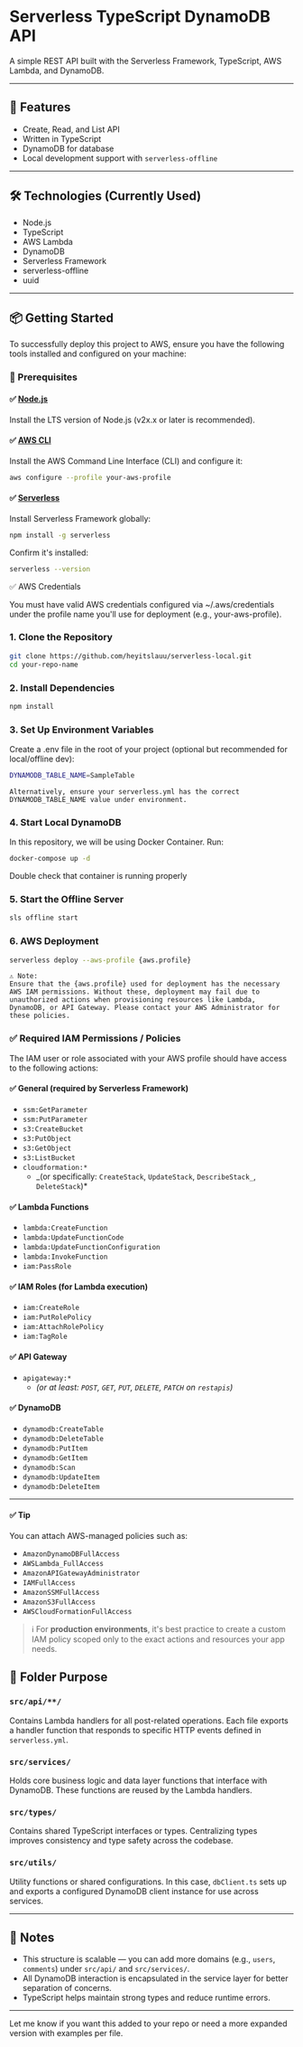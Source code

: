 # Serverless TypeScript DynamoDB API

A simple REST API built with the Serverless Framework, TypeScript, AWS Lambda, and DynamoDB.

---

## 🚀 Features

- Create, Read, and List API
- Written in TypeScript
- DynamoDB for database
- Local development support with `serverless-offline`

---

## 🛠️ Technologies (Currently Used)

- Node.js
- TypeScript
- AWS Lambda
- DynamoDB
- Serverless Framework
- serverless-offline
- uuid

---

## 📦 Getting Started

To successfully deploy this project to AWS, ensure you have the following tools installed and configured on your machine:

### 🔧 Prerequisites

#### ✅ [Node.js](https://nodejs.org/)

Install the LTS version of Node.js (v2x.x or later is recommended).

#### ✅ [AWS CLI](https://docs.aws.amazon.com/cli/latest/userguide/getting-started-install.html)

Install the AWS Command Line Interface (CLI) and configure it:

```bash
aws configure --profile your-aws-profile
```

#### ✅ [Serverless](https://www.serverless.com/framework/docs/getting-started/)

Install Serverless Framework globally:

```bash
npm install -g serverless
```

Confirm it's installed:

```bash
serverless --version
```

✅ AWS Credentials

You must have valid AWS credentials configured via ~/.aws/credentials under the profile name you'll use for deployment (e.g., your-aws-profile).

### 1. Clone the Repository

```bash
git clone https://github.com/heyitslauu/serverless-local.git
cd your-repo-name
```

### 2. Install Dependencies

```bash
npm install
```

### 3. Set Up Environment Variables

Create a .env file in the root of your project (optional but recommended for local/offline dev):

```bash
DYNAMODB_TABLE_NAME=SampleTable
```

`Alternatively, ensure your serverless.yml has the correct DYNAMODB_TABLE_NAME value under environment.`

### 4. Start Local DynamoDB

In this repository, we will be using Docker Container. Run:

```bash
docker-compose up -d
```

Double check that container is running properly

### 5. Start the Offline Server

```bash
sls offline start
```

### 6. AWS Deployment

```bash
serverless deploy --aws-profile {aws.profile}
```

```
⚠️ Note:
Ensure that the {aws.profile} used for deployment has the necessary AWS IAM permissions. Without these, deployment may fail due to unauthorized actions when provisioning resources like Lambda, DynamoDB, or API Gateway. Please contact your AWS Administrator for these policies.
```

### ✅ Required IAM Permissions / Policies

The IAM user or role associated with your AWS profile should have access to the following actions:

#### ✅ General (required by Serverless Framework)

- `ssm:GetParameter`
- `ssm:PutParameter`
- `s3:CreateBucket`
- `s3:PutObject`
- `s3:GetObject`
- `s3:ListBucket`
- `cloudformation:*`
  - _(or specifically: `CreateStack`, `UpdateStack`, `DescribeStack_`, `DeleteStack`)\*

#### ✅ Lambda Functions

- `lambda:CreateFunction`
- `lambda:UpdateFunctionCode`
- `lambda:UpdateFunctionConfiguration`
- `lambda:InvokeFunction`
- `iam:PassRole`

#### ✅ IAM Roles (for Lambda execution)

- `iam:CreateRole`
- `iam:PutRolePolicy`
- `iam:AttachRolePolicy`
- `iam:TagRole`

#### ✅ API Gateway

- `apigateway:*`
  - _(or at least: `POST`, `GET`, `PUT`, `DELETE`, `PATCH` on `restapis`)_

#### ✅ DynamoDB

- `dynamodb:CreateTable`
- `dynamodb:DeleteTable`
- `dynamodb:PutItem`
- `dynamodb:GetItem`
- `dynamodb:Scan`
- `dynamodb:UpdateItem`
- `dynamodb:DeleteItem`

---

#### ✅ Tip

You can attach AWS-managed policies such as:

- `AmazonDynamoDBFullAccess`
- `AWSLambda_FullAccess`
- `AmazonAPIGatewayAdministrator`
- `IAMFullAccess`
- `AmazonSSMFullAccess`
- `AmazonS3FullAccess`
- `AWSCloudFormationFullAccess`

> ℹ️ For **production environments**, it's best practice to create a custom IAM policy scoped only to the exact actions and resources your app needs.

## 🧱 Folder Purpose

### `src/api/**/`

Contains Lambda handlers for all post-related operations. Each file exports a handler function that responds to specific HTTP events defined in `serverless.yml`.

### `src/services/`

Holds core business logic and data layer functions that interface with DynamoDB. These functions are reused by the Lambda handlers.

### `src/types/`

Contains shared TypeScript interfaces or types. Centralizing types improves consistency and type safety across the codebase.

### `src/utils/`

Utility functions or shared configurations. In this case, `dbClient.ts` sets up and exports a configured DynamoDB client instance for use across services.

---

## 📘 Notes

- This structure is scalable — you can add more domains (e.g., `users`, `comments`) under `src/api/` and `src/services/`.
- All DynamoDB interaction is encapsulated in the service layer for better separation of concerns.
- TypeScript helps maintain strong types and reduce runtime errors.

---

Let me know if you want this added to your repo or need a more expanded version with examples per file.
